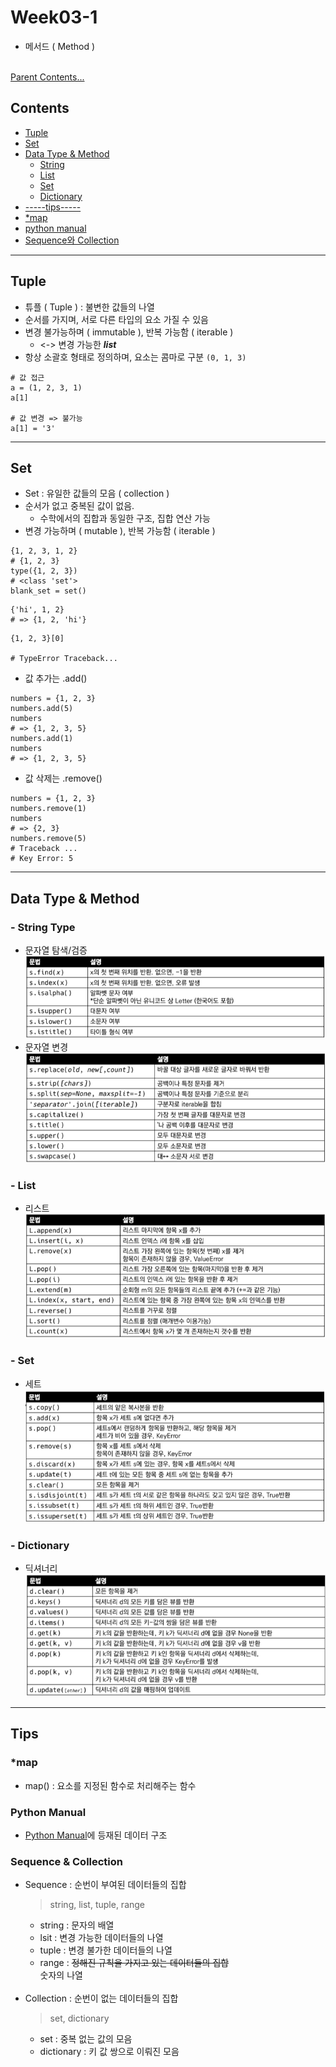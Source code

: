 # Week03-1
-   메서드 ( Method )

<br>[Parent Contents...](../../README.md/#til-today-i-learned)

## Contents
- [Tuple](#tuple)
- [Set](#set)
- [Data Type & Method](#data-type--method)
    + [String](#string-type)
    + [List](#list)
    + [Set](#set-1)
    + [Dictionary](#dictionary)
- [-----tips-----](#tips)
- [*map](#map)
- [python manual](#python-manual)
- [Sequence와 Collection](#sequence--collection)
---

## Tuple
-   튜플 ( Tuple ) : 불변한 값들의 나열
-   순서를 가지며, 서로 다른 타입의 요소 가질 수 있음
-   변경 불가능하며 ( immutable ), 반복 가능함 ( iterable )
    -   <-> 변경 가능한 ***list***
-   항상 소괄호 형태로 정의하며, 요소는 콤마로 구분 `(0, 1, 3)`
```
# 값 접근
a = (1, 2, 3, 1)
a[1]

# 값 변경 => 불가능
a[1] = '3'
```

---

## Set
-   Set : 유일한 값들의 모음 ( collection )
-   순서가 없고 중복된 값이 없음.
    -   수학에서의 집합과 동일한 구조, 집합 연산 가능
-   변경 가능하며 ( mutable ), 반복 가능함 ( iterable )
```
{1, 2, 3, 1, 2}
# {1, 2, 3}
type({1, 2, 3})
# <class 'set'>
blank_set = set()
```
```
{'hi', 1, 2}
# => {1, 2, 'hi'}
```
```
{1, 2, 3}[0]

# TypeError Traceback...
```
-   값 추가는 .add()
```
numbers = {1, 2, 3}
numbers.add(5)
numbers
# => {1, 2, 3, 5}
numbers.add(1)
numbers
# => {1, 2, 3, 5}
```
-   값 삭제는 .remove()
```
numbers = {1, 2, 3}
numbers.remove(1)
numbers
# => {2, 3}
numbers.remove(5)
# Traceback ...
# Key Error: 5
```

---

## Data Type & Method

### - String Type
-   문자열 탐색/검증
![문법](img/01.png)
-   문자열 변경
![문법](img/02.png)

### - List
-   리스트
![문법](img/03.png)

### - Set
-   세트
![문법](img/04.png)

### - Dictionary
-   딕셔너리
![문법](img/05.png)
---

## Tips

### *map
-   map() : 요소를 지정된 함수로 처리해주는 함수

### Python Manual
-   [Python Manual](https://docs.python.org/ko/3/tutorial/datastructures.html#)에 등재된 데이터 구조

### Sequence & Collection
-   Sequence    : 순번이 부여된 데이터들의 집합
    >   string, list, tuple, range
    +   string  : 문자의 배열
    +   lsit    : 변경 가능한 데이터들의 나열
    +   tuple   : 변경 불가한 데이터들의 나열
    +   range   : ~~정해진 규칙을 가지고 있는 데이터들의 집합~~ <br>숫자의 나열
    <br><br>
-   Collection  : 순번이 없는 데이터들의 집합
    >   set, dictionary 
    +   set         : 중복 없는 값의 모음
    +   dictionary  : 키 값 쌍으로 이뤄진 모음